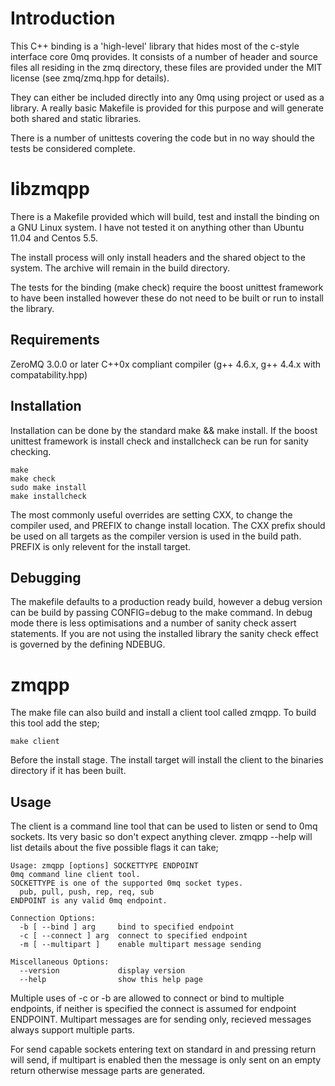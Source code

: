 Introduction
============

This C++ binding is a 'high-level' library that hides most of the c-style
interface core 0mq provides. It consists of a number of header and source
files all residing in the zmq directory, these files are provided under the
MIT license (see zmq/zmq.hpp for details).

They can either be included directly into any 0mq using project or used as a
library. A really basic Makefile is provided for this purpose and will generate
both shared and static libraries.

There is a number of unittests covering the code but in no way should the tests
be considered complete.


libzmqpp
========

There is a Makefile provided which will build, test and install the binding on
a GNU Linux system. I have not tested it on anything other than Ubuntu 11.04
and Centos 5.5.

The install process will only install headers and the shared object to the
system. The archive will remain in the build directory.

The tests for the binding (make check) require the boost unittest framework to
have been installed however these do not need to be built or run to install
the library.

Requirements
------------

ZeroMQ 3.0.0 or later
C++0x compliant compiler (g++ 4.6.x, g++ 4.4.x with compatability.hpp)

Installation
------------

Installation can be done by the standard make && make install. If the boost
unittest framework is install check and installcheck can be run for sanity
checking.

    make
    make check
    sudo make install
    make installcheck

The most commonly useful overrides are setting CXX, to change the compiler
used, and PREFIX to change install location. The CXX prefix should be used on
all targets as the compiler version is used in the build path. PREFIX is only
relevent for the install target.

Debugging
---------

The makefile defaults to a production ready build, however a debug version can
be build by passing CONFIG=debug to the make command. In debug mode there is
less optimisations and a number of sanity check assert statements. If you are
not using the installed library the sanity check effect is governed by the
defining NDEBUG.


zmqpp
=====

The make file can also build and install a client tool called zmqpp. To build
this tool add the step;

    make client

Before the install stage. The install target will install the client to the
binaries directory if it has been built.

Usage
-----

The client is a command line tool that can be used to listen or send to 0mq
sockets. Its very basic so don't expect anything clever. zmqpp --help will list
details about the five possible flags it can take;

    Usage: zmqpp [options] SOCKETTYPE ENDPOINT
    0mq command line client tool.
    SOCKETTYPE is one of the supported 0mq socket types.
      pub, pull, push, rep, req, sub
    ENDPOINT is any valid 0mq endpoint.
    
    Connection Options:
      -b [ --bind ] arg     bind to specified endpoint
      -c [ --connect ] arg  connect to specified endpoint
      -m [ --multipart ]    enable multipart message sending

    Miscellaneous Options:
      --version             display version
      --help                show this help page

Multiple uses of -c or -b are allowed to connect or bind to multiple endpoints,
if neither is specified the connect is assumed for endpoint ENDPOINT. Multipart
messages are for sending only, recieved messages always support multiple parts.

For send capable sockets entering text on standard in and pressing return will
send, if multipart is enabled then the message is only sent on an empty return
otherwise message parts are generated.

